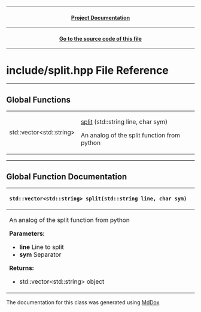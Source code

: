 
---
 <h4 align="center"> <a href="./../../Documentation.md"> Project Documentation </a></h4> 

---
 <h4 align="center"> <a href="../../.././include/split.hpp"> Go to the source code of this file </a></h4> 

---
# include/split.hpp File Reference

---
## Global Functions

|||
|-|-|
| std::vector\<std::string\> | <p> [split](./split.md#std::vector<std::string>_split(std::string_line,_char_sym)) (std::string line, char sym) </p> <p> An analog of the split function from python </p> <img width=1920/> |


---
## Global Function Documentation

| <p id="std::vector<std::string>_split(std::string_line,_char_sym)"><p align="left"> `std::vector<std::string> split(std::string line, char sym)` |
|-|
| <p> <p> An analog of the split function from python </p><p> <b> Parameters: </b> </p> <ul> <li> <b> line </b> Line to split </li> <li> <b> sym </b> Separator </li> </ul><p> <b> Returns: </b> </p> <ul> <li> std::vector\<std::string\> object </li> </ul> </p> <img width=1920/> | 


The documentation for this class was generated using [MdDox](https://github.com/DangeL187/MdDox)
